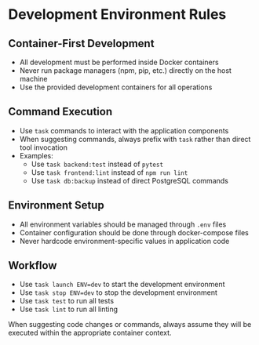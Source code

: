 # Development Environment Rules

## Container-First Development

- All development must be performed inside Docker containers
- Never run package managers (npm, pip, etc.) directly on the host machine
- Use the provided development containers for all operations

## Command Execution

- Use `task` commands to interact with the application components
- When suggesting commands, always prefix with `task` rather than direct tool invocation
- Examples:
  - Use `task backend:test` instead of `pytest`
  - Use `task frontend:lint` instead of `npm run lint`
  - Use `task db:backup` instead of direct PostgreSQL commands

## Environment Setup

- All environment variables should be managed through `.env` files
- Container configuration should be done through docker-compose files
- Never hardcode environment-specific values in application code

## Workflow

- Use `task launch ENV=dev` to start the development environment
- Use `task stop ENV=dev` to stop the development environment
- Use `task test` to run all tests
- Use `task lint` to run all linting

When suggesting code changes or commands, always assume they will be executed within the appropriate container context.
